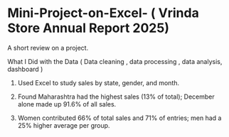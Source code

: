 # Mini-Project-on-Excel- ( Vrinda Store Annual Report 2025)

A short review on a project.

What I Did with the Data ( Data cleaning , data processing , data analysis, dashboard )

1. Used Excel to study sales by state, gender, and month.

2. Found Maharashtra had the highest sales (13% of total); December alone made up 91.6% of all sales.

3. Women contributed 66% of total sales and 71% of entries; men had a 25% higher average per group.

